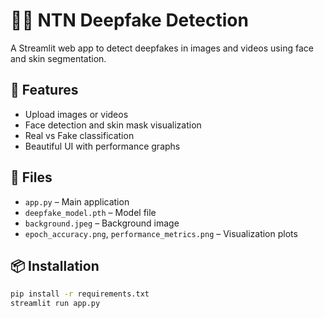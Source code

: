 # 🕵️‍♂️ NTN Deepfake Detection

A Streamlit web app to detect deepfakes in images and videos using face and skin segmentation.

## 🚀 Features
- Upload images or videos
- Face detection and skin mask visualization
- Real vs Fake classification
- Beautiful UI with performance graphs

## 📁 Files
- `app.py` – Main application
- `deepfake_model.pth` – Model file
- `background.jpeg` – Background image
- `epoch_accuracy.png`, `performance_metrics.png` – Visualization plots

## 📦 Installation
```bash
pip install -r requirements.txt
streamlit run app.py
